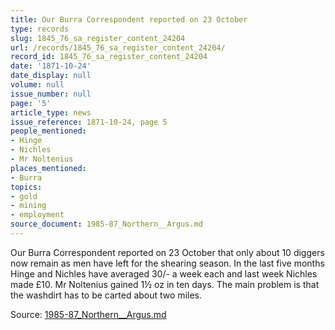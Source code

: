```yaml
---
title: Our Burra Correspondent reported on 23 October
type: records
slug: 1845_76_sa_register_content_24204
url: /records/1845_76_sa_register_content_24204/
record_id: 1845_76_sa_register_content_24204
date: '1871-10-24'
date_display: null
volume: null
issue_number: null
page: '5'
article_type: news
issue_reference: 1871-10-24, page 5
people_mentioned:
- Hinge
- Nichles
- Mr Noltenius
places_mentioned:
- Burra
topics:
- gold
- mining
- employment
source_document: 1985-87_Northern__Argus.md
---
```


Our Burra Correspondent reported on 23 October that only about 10 diggers now remain as men have left for the shearing season.  In the last five months Hinge and Nichles have averaged 30/- a week each and last week Nichles made £10.  Mr Noltenius gained 1½ oz in ten days.  The main problem is that the washdirt has to be carted about two miles.

Source: [1985-87_Northern__Argus.md](/downloads/markdown/1985-87_Northern__Argus.md)
